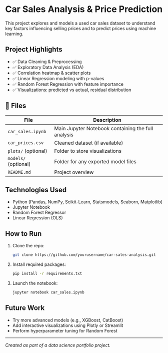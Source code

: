 # Car Sales Analysis & Price Prediction

This project explores and models a used car sales dataset to understand key factors influencing selling prices and to predict prices using machine learning.

## Project Highlights

- ✅ Data Cleaning & Preprocessing
- ✅ Exploratory Data Analysis (EDA)
- ✅ Correlation heatmap & scatter plots
- ✅ Linear Regression modeling with p-values
- ✅ Random Forest Regression with feature importance
- ✅ Visualizations: predicted vs actual, residual distribution

## 📁 Files

| File | Description |
|------|-------------|
| `car_sales.ipynb` | Main Jupyter Notebook containing the full analysis |
| `car_prices.csv`  | Cleaned dataset (if available) |
| `plots/` (optional) | Folder to store visualizations |
| `models/` (optional) | Folder for any exported model files |
| `README.md` | Project overview |

## Technologies Used

- Python (Pandas, NumPy, Scikit-Learn, Statsmodels, Seaborn, Matplotlib)
- Jupyter Notebook
- Random Forest Regressor
- Linear Regression (OLS)

## How to Run

1. Clone the repo:
    ```bash
    git clone https://github.com/yourusername/car-sales-analysis.git
    ```
2. Install required packages:
    ```bash
    pip install -r requirements.txt
    ```
3. Launch the notebook:
    ```bash
    jupyter notebook car_sales.ipynb
    ```

## Future Work

- Try more advanced models (e.g., XGBoost, CatBoost)
- Add interactive visualizations using Plotly or Streamlit
- Perform hyperparameter tuning for Random Forest

---

*Created as part of a data science portfolio project.*
